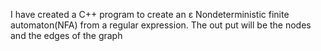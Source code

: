 I have created a C++ program to create an ε Nondeterministic finite automaton(NFA) from a regular expression.
The out put will be the nodes and the edges of the graph
